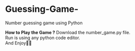 # Guessing-Game-
Number guessing game using Python

**How to Play the Game ?**
Download the number_game.py file.\
Run is using any python code editor.\
And Enjoy🤩🤩
